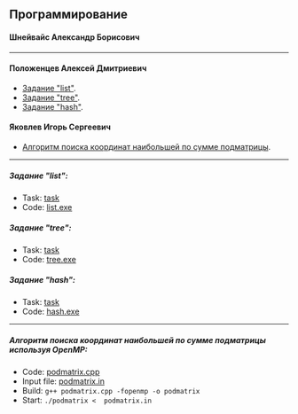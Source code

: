 ## Программирование  
#### Шнейвайс Александр Борисович  
***
#### Положенцев Алексей Дмитриевич
 + [Задание "list"](#list.c).
 + [Задание "tree"](#tree.c).
 + [Задание "hash"](#hash.c).

#### Яковлев Игорь Сергеевич  
 + [Алгоритм поиска координат наибольшей по сумме подматрицы](#podmatrix_cpp). 

***
##### <a name="list.c"></a> Задание "list":
 + Task: [task](https://github.com/paantya/Astro/tree/master/3s/programming/polozchencev/list "Задание")
 + Code: [list.exe](https://github.com/paantya/Astro/tree/master/3s/programming/polozchencev/list/4 "Open code list")  

##### <a name="tree.c"></a> Задание "tree":
 + Task: [task](https://github.com/paantya/Astro/tree/master/3s/programming/polozchencev/tree "Задание")
 + Code: [tree.exe](https://github.com/paantya/Astro/tree/master/3s/programming/polozchencev/tree/PROGRAM "Open code tree")  
 
##### <a name="hash.c"></a> Задание "hash":
 + Task: [task](https://github.com/paantya/Astro/blob/master/3s/programming/polozchencev/hash "Задание")
 + Code: [hash.exe](https://github.com/paantya/Astro/blob/master/3s/programming/polozchencev/hash/hash_q.cpp "Open code hash")  

***
##### <a name="podmatrix_cpp"></a> Алгоритм поиска координат наибольшей по сумме подматрицы используя OpenMP:

 + Code: [podmatrix.cpp](https://github.com/paantya/Astro/blob/master/3s/programming/podmatrix.cpp "Open podmatrix.cpp")   
 + Input file: [podmatrix.in](https://github.com/paantya/Astro/blob/master/3s/programming/podmatrix.in "Open input file")
 + Build: `g++ podmatrix.cpp -fopenmp -o podmatrix`  
 + Start: `./podmatrix <  podmatrix.in`

